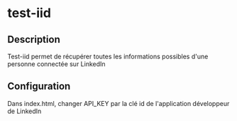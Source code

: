 # test-iid

## Description

Test-iid permet de récupérer toutes les informations possibles d'une personne connectée sur LinkedIn

## Configuration

Dans index.html, changer API_KEY par la clé id de l'application développeur de LinkedIn
